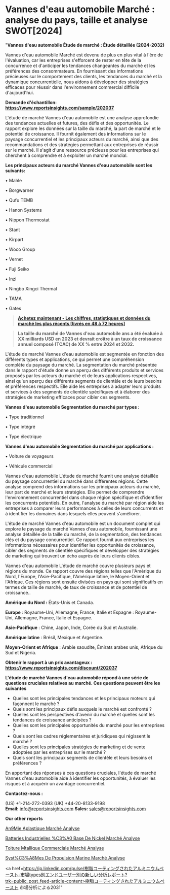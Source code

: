 # Vannes d'eau automobile Marché : analyse du pays, taille et analyse SWOT[2024]

 "<strong>Vannes d'eau automobile Étude de marché : Étude détaillée (2024-2032)</strong>

Vannes d'eau automobile Marché est devenu de plus en plus vital à l'ère de l'évaluation, car les entreprises s'efforcent de rester en tête de la concurrence et d'anticiper les tendances changeantes du marché et les préférences des consommateurs. En fournissant des informations précieuses sur le comportement des clients, les tendances du marché et la dynamique concurrentielle, nous aidons à développer des stratégies efficaces pour réussir dans l'environnement commercial difficile d'aujourd'hui.

<strong>Demande d'échantillon: <a href=https://www.reportsinsights.com/sample/202037>https://www.reportsinsights.com/sample/202037</a></strong>

L'étude de marché Vannes d'eau automobile est une analyse approfondie des tendances actuelles et futures, des défis et des opportunités. Le rapport explore les données sur la taille du marché, la part de marché et le potentiel de croissance. Il fournit également des informations sur le paysage concurrentiel et les principaux acteurs du marché, ainsi que des recommandations et des stratégies permettant aux entreprises de réussir sur le marché. Il s'agit d'une ressource précieuse pour les entreprises qui cherchent à comprendre et à exploiter un marché mondial.

<strong>Les principaux acteurs du marché Vannes d'eau automobile sont les suivants:</strong>

• Mahle

• Borgwarner

• Qufu TEMB

• Hanon Systems

• Nippon Thermostat

• Stant

• Kirpart

• Woco Group

• Vernet

• Fuji Seiko

• Inzi

• Ningbo Xingci Thermal

• TAMA

• Gates
<blockquote><a href=https://www.reportsinsights.com/buynow/202037><span style=text-decoration: underline;><strong>Achetez maintenant - Les chiffres, statistiques et données du marché les plus récents [livrés en 48 à 72 heures]</strong></span></a></blockquote>
<blockquote><span style=text-decoration: underline;><strong>La taille du marché de Vannes d'eau automobile ans a été évaluée à XX milliards USD en 2023 et devrait croître à un taux de croissance annuel composé (TCAC) de XX % entre 2024 et 2032.</strong></span></blockquote>
L'étude de marché Vannes d'eau automobile est segmentée en fonction des différents types et applications, ce qui permet une compréhension complète du paysage du marché. La segmentation du marché présentée dans le rapport d'étude donne un aperçu des différents produits et services proposés par les acteurs du marché et de leurs applications respectives, ainsi qu'un aperçu des différents segments de clientèle et de leurs besoins et préférences respectifs. Elle aide les entreprises à adapter leurs produits et services à des segments de clientèle spécifiques et à élaborer des stratégies de marketing efficaces pour cibler ces segments.

<strong>Vannes d'eau automobile Segmentation du marché par types :</strong>

• Type traditionnel

• Type intégré

• Type électrique

<strong>Vannes d'eau automobile Segmentation du marché par applications :</strong>

• Voiture de voyageurs

• Véhicule commercial

Vannes d'eau automobile L'étude de marché fournit une analyse détaillée du paysage concurrentiel du marché dans différentes régions. Cette analyse comprend des informations sur les principaux acteurs du marché, leur part de marché et leurs stratégies. Elle permet de comprendre l'environnement concurrentiel dans chaque région spécifique et d'identifier les concurrents potentiels. En outre, l'analyse du marché par région aide les entreprises à comparer leurs performances à celles de leurs concurrents et à identifier les domaines dans lesquels elles peuvent s'améliorer.

L'étude de marché Vannes d'eau automobile est un document complet qui explore le paysage du marché Vannes d'eau automobile, fournissant une analyse détaillée de la taille du marché, de la segmentation, des tendances clés et du paysage concurrentiel. Ce rapport fournit aux entreprises les informations nécessaires pour identifier les opportunités de croissance, cibler des segments de clientèle spécifiques et développer des stratégies de marketing qui trouvent un écho auprès de leurs clients cibles.

Vannes d'eau automobile L'étude de marché couvre plusieurs pays et régions du monde. Ce rapport couvre des régions telles que l'Amérique du Nord, l'Europe, l'Asie-Pacifique, l'Amérique latine, le Moyen-Orient et l'Afrique. Ces régions sont ensuite divisées en pays qui sont significatifs en termes de taille de marché, de taux de croissance et de potentiel de croissance..

<strong>Amérique du Nord :</strong> États-Unis et Canada.

<strong>Europe</strong> : Royaume-Uni, Allemagne, France, Italie et Espagne : Royaume-Uni, Allemagne, France, Italie et Espagne.

<strong>Asie-Pacifique</strong> : Chine, Japon, Inde, Corée du Sud et Australie.

<strong>Amérique latine</strong> : Brésil, Mexique et Argentine.

<strong>Moyen-Orient et Afrique</strong> : Arabie saoudite, Émirats arabes unis, Afrique du Sud et Nigeria.

<strong>Obtenir le rapport à un prix avantageux : <a href=https://www.reportsinsights.com/discount/202037>https://www.reportsinsights.com/discount/202037</a></strong>

<strong>L'étude de marché Vannes d'eau automobile répond à une série de questions cruciales relatives au marché. Ces questions peuvent être les suivantes</strong>
<ul>
  <li>Quelles sont les principales tendances et les principaux moteurs qui façonnent le marché ?</li>
  <li>Quels sont les principaux défis auxquels le marché est confronté ?</li>
  <li>Quelles sont les perspectives d'avenir du marché et quelles sont les tendances de croissance anticipées ?</li>
  <li>Quelles sont les principales opportunités du marché pour les entreprises ?</li>
  <li>Quels sont les cadres réglementaires et juridiques qui régissent le marché ?</li>
  <li>Quelles sont les principales stratégies de marketing et de vente adoptées par les entreprises sur le marché ?</li>
  <li>Quels sont les principaux segments de clientèle et leurs besoins et préférences ?</li>
</ul>
En apportant des réponses à ces questions cruciales, l'étude de marché Vannes d'eau automobile aide à identifier les opportunités, à évaluer les risques et à acquérir un avantage concurrentiel.

<strong>Contactez-nous :</strong>

(US) +1-214-272-0393
(UK) +44-20-8133-9198
<strong>Email:</strong> <a>info@reportsinsights.com</a>
<strong>Sales:</strong> <a>sales@reportsinsights.com</a>

<strong>Our other reports</strong>

<a href=https://www.linkedin.com/pulse/an%25C3%25A9mie-aplastique-march%25C3%25A9-segmentation-tendances-futures>An9Mie Aplastique Marché Analyse</a>

<a href=https://www.linkedin.com/pulse/batteries-industrielles-%C3%A0-base-de-nickel-march%C3%A9-xnplf/>Batteries Industrielles %C3%A0 Base De Nickel Marché Analyse</a>

<a href=https://www.linkedin.com/pulse/toiture-m%C3%A9tallique-commerciale-march%C3%A9-informations-lgadf/>Toiture Mtallique Commerciale Marché Analyse</a>

<a href=https://www.linkedin.com/pulse/syst%C3%A8mes-de-propulsion-marine-march%C3%A9-moteurs-97pxf/>Syst%C3%A8Mes De Propulsion Marine Marché Analyse</a>

<a href=https://jp.linkedin.com/pulse/樹脂コーティングされたアルミニウムペースト-市場types別エンドユーザー別の新しい分析レポート?trk=public_post_feed-article-content>樹脂コーティングされたアルミニウムペースト 市場分析による2031</a>"
